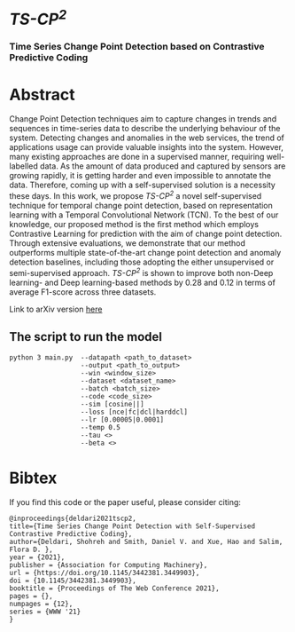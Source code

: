 # <em>TS-CP<sup>2</sup></em>
### Time Series Change Point Detection based on Contrastive Predictive Coding

# Abstract
Change Point Detection techniques aim to capture changes in trends and sequences in time-series data to describe the underlying behaviour of the system.
Detecting changes and anomalies in the web services, the trend of applications usage can provide valuable insights into the system. However, many existing approaches are done in a supervised manner, requiring well-labelled data. As the amount of data produced and captured by sensors are growing rapidly, it is getting harder and even impossible to annotate the data. Therefore, coming up with a self-supervised solution is a necessity these days. 
In this work, we propose <em>TS-CP<sup>2</sup></em> a novel self-supervised technique for temporal change point detection, based on representation learning with a Temporal Convolutional Network (TCN). To the best of our knowledge, our proposed method is the first method which employs Contrastive Learning for prediction with the aim of change point detection.
Through extensive evaluations, we demonstrate that our method outperforms multiple state-of-the-art change point detection and anomaly detection baselines, including those adopting the either unsupervised or semi-supervised approach. <em>TS-CP<sup>2</sup></em> is shown to improve both non-Deep learning- and Deep learning-based methods by 0.28 and 0.12 in terms of average F1-score across three datasets.

Link to arXiv version [here](https://arxiv.org/abs/2011.14097)


## The script to run the model

    python 3 main.py  --datapath <path_to_dataset> 
                      --output <path_to_output> 
                      --win <window_size> 
                      --dataset <dataset_name> 
                      --batch <batch_size>  
                      --code <code_size> 
                      --sim [cosine||] 
                      --loss [nce|fc|dcl|harddcl] 
                      --lr [0.00005|0.0001] 
                      --temp 0.5 
                      --tau <> 
                      --beta <>

# Bibtex
If you find this code or the paper useful, please consider citing:

     
    @inproceedings{deldari2021tscp2,
    title={Time Series Change Point Detection with Self-Supervised Contrastive Predictive Coding}, 
    author={Deldari, Shohreh and Smith, Daniel V. and Xue, Hao and Salim, Flora D. },
    year = {2021},
    publisher = {Association for Computing Machinery},
    url = {https://doi.org/10.1145/3442381.3449903},
    doi = {10.1145/3442381.3449903},
    booktitle = {Proceedings of The Web Conference 2021},
    pages = {},
    numpages = {12},
    series = {WWW '21}
    }



    

